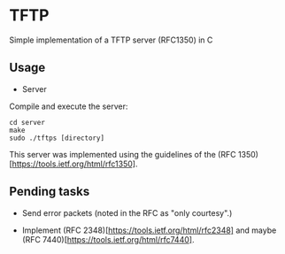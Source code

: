 # TFTP
Simple implementation of a TFTP server (RFC1350) in C
## Usage
* Server

Compile and execute the server:

```
cd server
make
sudo ./tftps [directory]
```
This server was implemented using the guidelines of the
(RFC 1350)[https://tools.ietf.org/html/rfc1350].

## Pending tasks

* Send error packets (noted in the RFC as "only courtesy".)

* Implement (RFC 2348)[https://tools.ietf.org/html/rfc2348]
and maybe (RFC 7440)[https://tools.ietf.org/html/rfc7440].
